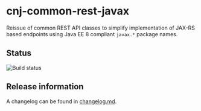 # cnj-common-rest-javax

Reissue of common REST API classes to simplify implementation of JAX-RS based endpoints using Java EE 8 compliant `javax.*` package names.

## Status
![Build status](https://codebuild.eu-west-1.amazonaws.com/badges?uuid=eyJlbmNyeXB0ZWREYXRhIjoiejYxeTNnS3MzdkxpZys3NDZVTmdzSXdITlV4dmw3QUtwYitnSXZ6TWpxUjl1Tit1T1Q1cTYxN3F2Sk5lcnVGcWdYSEtqSUE1YWZyZFh4QnFheFI0eUU4PSIsIml2UGFyYW1ldGVyU3BlYyI6IllrZlExVmZVSnNEY0xveEsiLCJtYXRlcmlhbFNldFNlcmlhbCI6MX0%3D&branch=main)

## Release information

A changelog can be found in [changelog.md](changelog.md).
